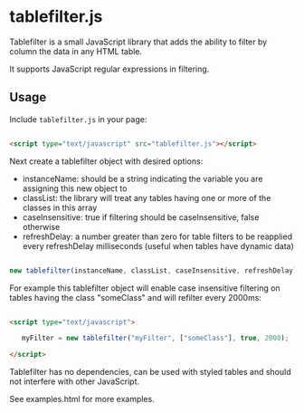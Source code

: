 # tablefilter.js

Tablefilter is a small JavaScript library that adds the ability to filter by column the data in any HTML table.



It supports JavaScript regular expressions in filtering.



## Usage



Include `tablefilter.js` in your page:



```html

<script type="text/javascript" src="tablefilter.js"></script>

```



Next create a tablefilter object with desired options:

* instanceName: should be a string indicating the variable you are assigning this new object to
* classList: the library will treat any tables having one or more of the classes in this array
* caseInsensitive: true if filtering should be caseInsensitive, false otherwise
* refreshDelay: a number greater than zero for table filters to be reapplied every refreshDelay milliseconds (useful when tables have dynamic data)

```javascript

new tablefilter(instanceName, classList, caseInsensitive, refreshDelay);

```



For example this tablefilter object will enable case insensitive filtering on tables having the class "someClass" and will refilter every 2000ms:



```html

<script type="text/javascript">

   myFilter = new tablefilter("myFilter", ["someClass"], true, 2000);

</script>

```



Tablefilter has no dependencies, can be used with styled tables and should not interfere with other JavaScript.



See examples.html for more examples.
